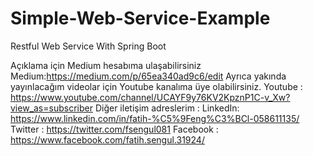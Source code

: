 # Simple-Web-Service-Example
 Restful Web Service With Spring Boot
 
 Açıklama için Medium hesabıma ulaşabilirsiniz
 Medium:https://medium.com/p/65ea340ad9c6/edit
Ayrıca yakında yayınlacağım videolar için Youtube kanalıma üye olabilirsiniz.
 Youtube : https://www.youtube.com/channel/UCAYF9y76KV2KpznP1C-v_Xw?view_as=subscriber
Diğer iletişim adreslerim : 
LinkedIn: https://www.linkedin.com/in/fatih-%C5%9Feng%C3%BCl-058611135/
Twitter : https://twitter.com/fsengul081
Facebook : https://www.facebook.com/fatih.sengul.31924/
